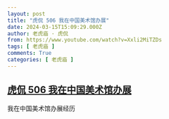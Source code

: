 ```yaml
---
layout: post
title: "虎侃 506 我在中国美术馆办展"
date: 2024-03-15T15:09:29.000Z
author: 老虎庙 · 虎侃
from: https://www.youtube.com/watch?v=Xxli2MiTZDs
tags: [ 老虎庙 ]
comments: True
categories: [ 老虎庙 ]
---
```

<!--1710515369000-->
[虎侃 506 我在中国美术馆办展](https://www.youtube.com/watch?v=Xxli2MiTZDs)
------

<div>
我在中国美术馆办展经历
</div>
